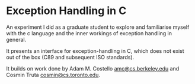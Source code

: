 # Exception Handling in C

An experiment I did as a graduate student to explore and familiarise myself with the c language and the inner workings of exception handling in general.

It presents an interface for exception-handling in C, which does not exist out of the box (C89 and subsequent ISO standards).

It builds on work done by Adam M. Costello <amc@cs.berkeley.edu> and Cosmin Truta <cosmin@cs.toronto.edu>.

